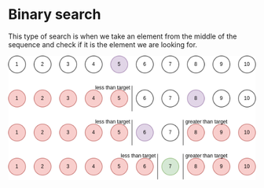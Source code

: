 # Binary search

This type of search is when we take an element from
the middle of the sequence and check if it is the element
we are looking for. 

![Diagram](https://github.com/Daniel-March-Portfolio/.github/blob/main/drawio/binary_search_flowchart.drawio.png)
